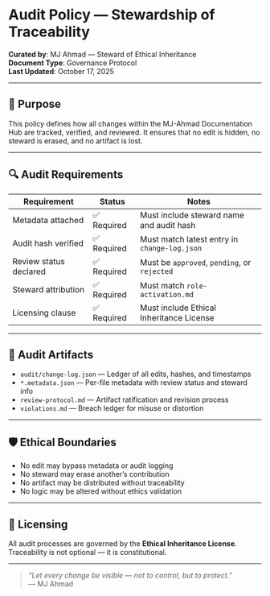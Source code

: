 # Audit Policy — Stewardship of Traceability

**Curated by**: MJ Ahmad — Steward of Ethical Inheritance  
**Document Type**: Governance Protocol  
**Last Updated**: October 17, 2025

---

## 🧭 Purpose

This policy defines how all changes within the MJ-Ahmad Documentation Hub are tracked, verified, and reviewed. It ensures that no edit is hidden, no steward is erased, and no artifact is lost.

---

## 🔍 Audit Requirements

| Requirement             | Status     | Notes                                           |
|-------------------------|------------|--------------------------------------------------|
| Metadata attached        | ✅ Required | Must include steward name and audit hash        |
| Audit hash verified      | ✅ Required | Must match latest entry in `change-log.json`    |
| Review status declared   | ✅ Required | Must be `approved`, `pending`, or `rejected`    |
| Steward attribution      | ✅ Required | Must match `role-activation.md`                 |
| Licensing clause         | ✅ Required | Must include Ethical Inheritance License        |

---

## 🧾 Audit Artifacts

- `audit/change-log.json` — Ledger of all edits, hashes, and timestamps  
- `*.metadata.json` — Per-file metadata with review status and steward info  
- `review-protocol.md` — Artifact ratification and revision process  
- `violations.md` — Breach ledger for misuse or distortion

---

## 🛡️ Ethical Boundaries

- No edit may bypass metadata or audit logging  
- No steward may erase another’s contribution  
- No artifact may be distributed without traceability  
- No logic may be altered without ethics validation

---

## 🔐 Licensing

All audit processes are governed by the **Ethical Inheritance License**. Traceability is not optional — it is constitutional.

---

> _“Let every change be visible — not to control, but to protect.”_  
> — MJ Ahmad

